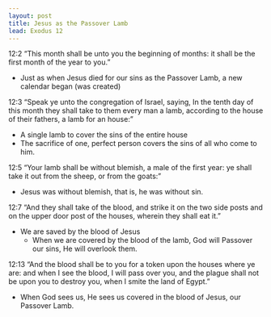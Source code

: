 ```yaml
---
layout: post
title: Jesus as the Passover Lamb
lead: Exodus 12
---
```


12:2  “This month shall be unto you the beginning of months: it shall be the first month of the year to you.”
- Just as when Jesus died for our sins as the Passover Lamb, a new calendar began (was created)</li>


12:3  “Speak ye unto the congregation of Israel, saying, In the tenth day of this month they shall take to them every man a lamb, according to the house of their fathers, a lamb for an house:”
-	A single lamb to cover the sins of the entire house
-	The sacrifice of one, perfect person covers the sins of all who come to him.

12:5  “Your lamb shall be without blemish, a male of the first year: ye shall take it out from the sheep, or from the goats:”
-	Jesus was without blemish, that is, he was without sin. 

12:7  “And they shall take of the blood, and strike it on the two side posts and on the upper door post of the houses, wherein they shall eat it.”
-	We are saved by the blood of Jesus
	-	When we are covered by the blood of the lamb, God will Passover our sins, He will overlook them.

12:13  “And the blood shall be to you for a token upon the houses where ye are: and when I see the blood, I will pass over you, and the plague shall not be upon you to destroy you, when I smite the land of Egypt.”
-	When God sees us, He sees us covered in the blood of Jesus, our Passover Lamb. 